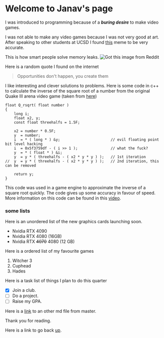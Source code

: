 # Welcome to Janav's page

I was introduced to programming because of a ***buring desire*** to make video games. 

I was not able to make any video games because I was not very good at art. After speaking to other students at UCSD I found [this](https://www.reddit.com/r/ProgrammerHumor/comments/u8j3lf/i_need_an_artist_friend/) meme to be very accurate.

This is how smart people solve memory leaks.
![Got this image from Reddit](https://i.redd.it/zyawehyvd5r91.jpg)

Here is a random quote I found on the internet 
> Opportunities don't happen, you create them

I like interesting and clever solutions to problems.
Here is some code in c++ to calculate the inverse of the square root of a number from the original Quake III arena video game (taken from [here](https://github.com/id-Software/Quake-III-Arena))
```
float Q_rsqrt( float number )
{
	long i;
	float x2, y;
	const float threehalfs = 1.5F;

	x2 = number * 0.5F;
	y  = number;
	i  = * ( long * ) &y;                       // evil floating point bit level hacking
	i  = 0x5f3759df - ( i >> 1 );               // what the fuck? 
	y  = * ( float * ) &i;
	y  = y * ( threehalfs - ( x2 * y * y ) );   // 1st iteration
//	y  = y * ( threehalfs - ( x2 * y * y ) );   // 2nd iteration, this can be removed

	return y;
}
```
This code was used in a game engine to approximate the inverse of a square root quickly. The code gives up some accuracy in favour of speed. 
More information on this code can be found in this [video](https://www.youtube.com/watch?v=p8u_k2LIZyo).

### some lists
Here is an unordered list of the new graphics cards launching soon.
- Nvidia RTX 4090
- Nvidia RTX 4080 (16GB)
- Nvidia RTX ~~4070~~ 4080 (12 GB)

Here is a ordered list of my favourite games
1. Witcher 3
2. Cuphead
3. Hades

Here is a task list of things I plan to do this quarter
- [X] Join a club.
- [ ] Do a project.
- [ ] Raise my GPA.

Here is a [link](/README.md) to an other md file from master.

Thank you for reading.

Here is a link to go back [up](#welcome-to-janavs-page).


